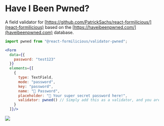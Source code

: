 # Have I Been Pwned?

A field validator for [https://github.com/PatrickSachs/react-formilicious/](react-formilicious) based on the [https://haveibeenpwned.com/](haveibeenpwned.com) database.

```jsx
import pwned from "@react-formilicious/validator-pwned";

<Form
  data={{
    password: "test123"
  }}
  elements={[
    {
      type: TextField,
      mode: "password",
      key: "password",
      name: "🔑 Password",
      placeholder: "🔑 Your super secret password here!",
      validator: pwned() // Simply add this as a validator, and you are good to go!
    }
  ]}/>
```

![](https://patrick-sachs.de/content/react-formilicious/wiki/validator5.gif)
